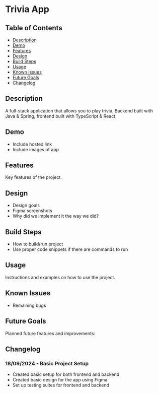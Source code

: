 # Trivia App

## Table of Contents

- [Description](#description)
- [Demo](#demo)
- [Features](#features)
- [Design](#design)
- [Build Steps](#build-steps)
- [Usage](#usage)
- [Known Issues](#known-issues)
- [Future Goals](#future-goals)
- [Changelog](#changelog)

## Description

A full-stack application that allows you to play trivia. Backend built with Java & Spring, frontend built with TypeScript & React. 

## Demo

- Include hosted link
- Include images of app

## Features

Key features of the project.

## Design 

- Design goals
- Figma screenshots
- Why did we implement it the way we did?

## Build Steps

- How to build/run project
- Use proper code snippets if there are commands to run

## Usage

Instructions and examples on how to use the project.

## Known Issues

- Remaining bugs

## Future Goals

Planned future features and improvements: 

## Changelog

### 18/09/2024 - Basic Project Setup

- Created basic setup for both frontend and backend 
- Created basic design for the app using Figma 
- Set up testing suites for frontend and backend